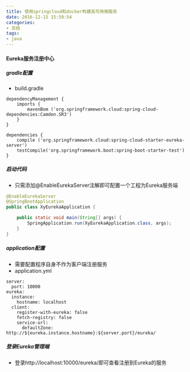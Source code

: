 ```yaml
---
title: 使用springcloud和docker构建高可用微服务
date: 2016-12-15 15:59:54
categories: 
- 总结
tags:
- java
---
```


#### Eureka服务注册中心

##### gradle配置
- build.gradle
``` 
dependencyManagement {
	imports {
		mavenBom ('org.springframework.cloud:spring-cloud-dependencies:Camden.SR3')
	}
}

dependencies {
	compile ('org.springframework.cloud:spring-cloud-starter-eureka-server')
	testCompile('org.springframework.boot:spring-boot-starter-test')
}
```

##### 启动代码
- 只需添加@EnableEurekaServer注解即可配置一个工程为Eureka服务端
```java
@EnableEurekaServer
@SpringBootApplication
public class XyEurekaApplication {

	public static void main(String[] args) {
		SpringApplication.run(XyEurekaApplication.class, args);
	}
}
```

##### application配置
- 需要配置程序自身不作为客户端注册服务
- application.yml
```
server:
  port: 10000
eureka:
  instance:
    hostname: localhost
  client:
    register-with-eureka: false
    fetch-registry: false
    service-url:
      defaultZone: http://${eureka.instance.hostname}:${server.port}/eureka/
```
##### 登录Eureka管理端
- 登录http://localhost:10000/eureka/即可查看注册到Eureka的服务